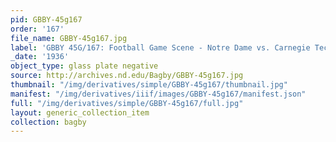 ```yaml
---
pid: GBBY-45g167
order: '167'
file_name: GBBY-45g167.jpg
label: 'GBBY 45G/167: Football Game Scene - Notre Dame vs. Carnegie Tech - 1936'
_date: '1936'
object_type: glass plate negative
source: http://archives.nd.edu/Bagby/GBBY-45g167.jpg
thumbnail: "/img/derivatives/simple/GBBY-45g167/thumbnail.jpg"
manifest: "/img/derivatives/iiif/images/GBBY-45g167/manifest.json"
full: "/img/derivatives/simple/GBBY-45g167/full.jpg"
layout: generic_collection_item
collection: bagby
---
```

